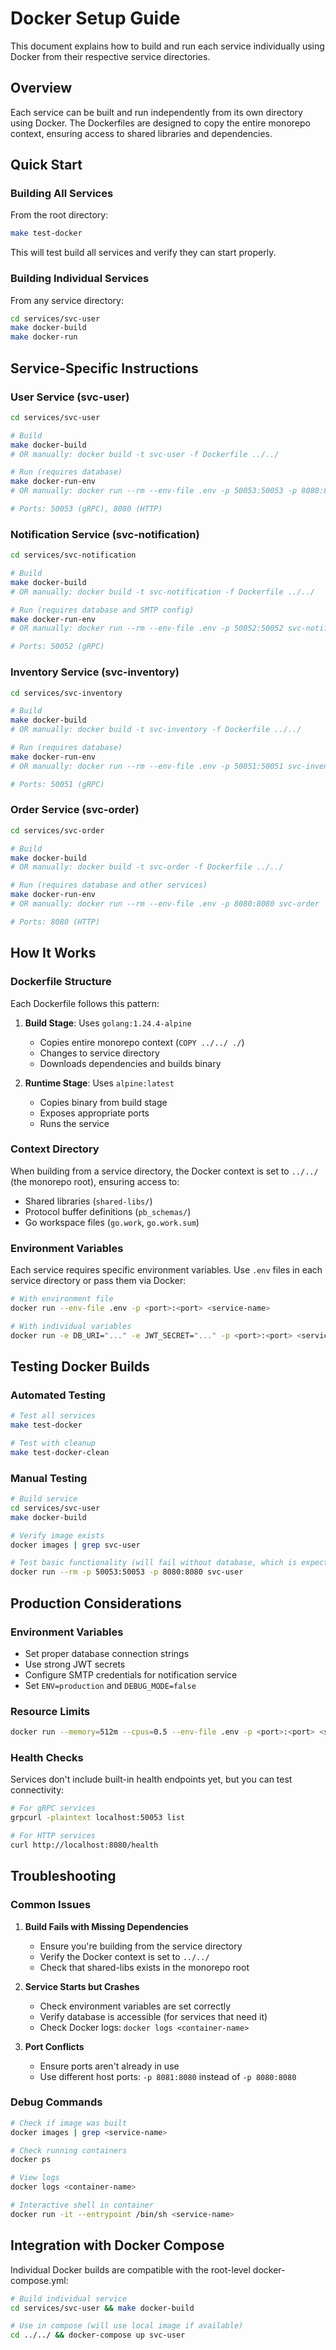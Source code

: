 # Docker Setup Guide

This document explains how to build and run each service individually using Docker from their respective service directories.

## Overview

Each service can be built and run independently from its own directory using Docker. The Dockerfiles are designed to copy the entire monorepo context, ensuring access to shared libraries and dependencies.

## Quick Start

### Building All Services

From the root directory:
```bash
make test-docker
```

This will test build all services and verify they can start properly.

### Building Individual Services

From any service directory:
```bash
cd services/svc-user
make docker-build
make docker-run
```

## Service-Specific Instructions

### User Service (svc-user)

```bash
cd services/svc-user

# Build
make docker-build
# OR manually: docker build -t svc-user -f Dockerfile ../../

# Run (requires database)
make docker-run-env
# OR manually: docker run --rm --env-file .env -p 50053:50053 -p 8080:8080 svc-user

# Ports: 50053 (gRPC), 8080 (HTTP)
```

### Notification Service (svc-notification)

```bash
cd services/svc-notification

# Build
make docker-build
# OR manually: docker build -t svc-notification -f Dockerfile ../../

# Run (requires database and SMTP config)
make docker-run-env
# OR manually: docker run --rm --env-file .env -p 50052:50052 svc-notification

# Ports: 50052 (gRPC)
```

### Inventory Service (svc-inventory)

```bash
cd services/svc-inventory

# Build
make docker-build
# OR manually: docker build -t svc-inventory -f Dockerfile ../../

# Run (requires database)
make docker-run-env
# OR manually: docker run --rm --env-file .env -p 50051:50051 svc-inventory

# Ports: 50051 (gRPC)
```

### Order Service (svc-order)

```bash
cd services/svc-order

# Build
make docker-build
# OR manually: docker build -t svc-order -f Dockerfile ../../

# Run (requires database and other services)
make docker-run-env
# OR manually: docker run --rm --env-file .env -p 8080:8080 svc-order

# Ports: 8080 (HTTP)
```

## How It Works

### Dockerfile Structure

Each Dockerfile follows this pattern:

1. **Build Stage**: Uses `golang:1.24.4-alpine`
   - Copies entire monorepo context (`COPY ../../ ./`)
   - Changes to service directory
   - Downloads dependencies and builds binary

2. **Runtime Stage**: Uses `alpine:latest`
   - Copies binary from build stage
   - Exposes appropriate ports
   - Runs the service

### Context Directory

When building from a service directory, the Docker context is set to `../../` (the monorepo root), ensuring access to:
- Shared libraries (`shared-libs/`)
- Protocol buffer definitions (`pb_schemas/`)
- Go workspace files (`go.work`, `go.work.sum`)

### Environment Variables

Each service requires specific environment variables. Use `.env` files in each service directory or pass them via Docker:

```bash
# With environment file
docker run --env-file .env -p <port>:<port> <service-name>

# With individual variables
docker run -e DB_URI="..." -e JWT_SECRET="..." -p <port>:<port> <service-name>
```

## Testing Docker Builds

### Automated Testing

```bash
# Test all services
make test-docker

# Test with cleanup
make test-docker-clean
```

### Manual Testing

```bash
# Build service
cd services/svc-user
make docker-build

# Verify image exists
docker images | grep svc-user

# Test basic functionality (will fail without database, which is expected)
docker run --rm -p 50053:50053 -p 8080:8080 svc-user
```

## Production Considerations

### Environment Variables

- Set proper database connection strings
- Use strong JWT secrets
- Configure SMTP credentials for notification service
- Set `ENV=production` and `DEBUG_MODE=false`

### Resource Limits

```bash
docker run --memory=512m --cpus=0.5 --env-file .env -p <port>:<port> <service>
```

### Health Checks

Services don't include built-in health endpoints yet, but you can test connectivity:

```bash
# For gRPC services
grpcurl -plaintext localhost:50053 list

# For HTTP services
curl http://localhost:8080/health
```

## Troubleshooting

### Common Issues

1. **Build Fails with Missing Dependencies**
   - Ensure you're building from the service directory
   - Verify the Docker context is set to `../../`
   - Check that shared-libs exists in the monorepo root

2. **Service Starts but Crashes**
   - Check environment variables are set correctly
   - Verify database is accessible (for services that need it)
   - Check Docker logs: `docker logs <container-name>`

3. **Port Conflicts**
   - Ensure ports aren't already in use
   - Use different host ports: `-p 8081:8080` instead of `-p 8080:8080`

### Debug Commands

```bash
# Check if image was built
docker images | grep <service-name>

# Check running containers
docker ps

# View logs
docker logs <container-name>

# Interactive shell in container
docker run -it --entrypoint /bin/sh <service-name>
```

## Integration with Docker Compose

Individual Docker builds are compatible with the root-level docker-compose.yml:

```bash
# Build individual service
cd services/svc-user && make docker-build

# Use in compose (will use local image if available)
cd ../../ && docker-compose up svc-user
```